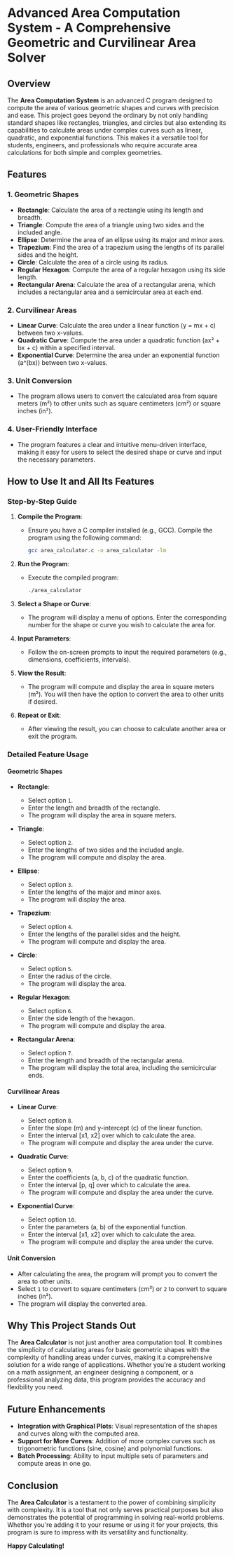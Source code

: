 # Advanced Area Computation System - A Comprehensive Geometric and Curvilinear Area Solver

## Overview

The **Area Computation System** is an advanced C program designed to compute the area of various geometric shapes and curves with precision and ease. This project goes beyond the ordinary by not only handling standard shapes like rectangles, triangles, and circles but also extending its capabilities to calculate areas under complex curves such as linear, quadratic, and exponential functions. This makes it a versatile tool for students, engineers, and professionals who require accurate area calculations for both simple and complex geometries.

## Features

### 1. **Geometric Shapes**
   - **Rectangle**: Calculate the area of a rectangle using its length and breadth.
   - **Triangle**: Compute the area of a triangle using two sides and the included angle.
   - **Ellipse**: Determine the area of an ellipse using its major and minor axes.
   - **Trapezium**: Find the area of a trapezium using the lengths of its parallel sides and the height.
   - **Circle**: Calculate the area of a circle using its radius.
   - **Regular Hexagon**: Compute the area of a regular hexagon using its side length.
   - **Rectangular Arena**: Calculate the area of a rectangular arena, which includes a rectangular area and a semicircular area at each end.

### 2. **Curvilinear Areas**
   - **Linear Curve**: Calculate the area under a linear function (y = mx + c) between two x-values.
   - **Quadratic Curve**: Compute the area under a quadratic function (ax² + bx + c) within a specified interval.
   - **Exponential Curve**: Determine the area under an exponential function (a^(bx)) between two x-values.

### 3. **Unit Conversion**
   - The program allows users to convert the calculated area from square meters (m²) to other units such as square centimeters (cm²) or square inches (in²).

### 4. **User-Friendly Interface**
   - The program features a clear and intuitive menu-driven interface, making it easy for users to select the desired shape or curve and input the necessary parameters.

## How to Use It and All Its Features

### Step-by-Step Guide

1. **Compile the Program**: 
   - Ensure you have a C compiler installed (e.g., GCC). Compile the program using the following command:
     ```bash
     gcc area_calculator.c -o area_calculator -lm
     ```

2. **Run the Program**: 
   - Execute the compiled program:
     ```bash
     ./area_calculator
     ```

3. **Select a Shape or Curve**: 
   - The program will display a menu of options. Enter the corresponding number for the shape or curve you wish to calculate the area for.

4. **Input Parameters**: 
   - Follow the on-screen prompts to input the required parameters (e.g., dimensions, coefficients, intervals).

5. **View the Result**: 
   - The program will compute and display the area in square meters (m²). You will then have the option to convert the area to other units if desired.

6. **Repeat or Exit**: 
   - After viewing the result, you can choose to calculate another area or exit the program.

### Detailed Feature Usage

#### Geometric Shapes
- **Rectangle**:
  - Select option `1`.
  - Enter the length and breadth of the rectangle.
  - The program will display the area in square meters.

- **Triangle**:
  - Select option `2`.
  - Enter the lengths of two sides and the included angle.
  - The program will compute and display the area.

- **Ellipse**:
  - Select option `3`.
  - Enter the lengths of the major and minor axes.
  - The program will display the area.

- **Trapezium**:
  - Select option `4`.
  - Enter the lengths of the parallel sides and the height.
  - The program will compute and display the area.

- **Circle**:
  - Select option `5`.
  - Enter the radius of the circle.
  - The program will display the area.

- **Regular Hexagon**:
  - Select option `6`.
  - Enter the side length of the hexagon.
  - The program will compute and display the area.

- **Rectangular Arena**:
  - Select option `7`.
  - Enter the length and breadth of the rectangular arena.
  - The program will display the total area, including the semicircular ends.

#### Curvilinear Areas
- **Linear Curve**:
  - Select option `8`.
  - Enter the slope (m) and y-intercept (c) of the linear function.
  - Enter the interval [x1, x2] over which to calculate the area.
  - The program will compute and display the area under the curve.

- **Quadratic Curve**:
  - Select option `9`.
  - Enter the coefficients (a, b, c) of the quadratic function.
  - Enter the interval [p, q] over which to calculate the area.
  - The program will compute and display the area under the curve.

- **Exponential Curve**:
  - Select option `10`.
  - Enter the parameters (a, b) of the exponential function.
  - Enter the interval [x1, x2] over which to calculate the area.
  - The program will compute and display the area under the curve.

#### Unit Conversion
- After calculating the area, the program will prompt you to convert the area to other units.
- Select `1` to convert to square centimeters (cm²) or `2` to convert to square inches (in²).
- The program will display the converted area.

## Why This Project Stands Out

The **Area Calculator** is not just another area computation tool. It combines the simplicity of calculating areas for basic geometric shapes with the complexity of handling areas under curves, making it a comprehensive solution for a wide range of applications. Whether you're a student working on a math assignment, an engineer designing a component, or a professional analyzing data, this program provides the accuracy and flexibility you need.

## Future Enhancements

- **Integration with Graphical Plots**: Visual representation of the shapes and curves along with the computed area.
- **Support for More Curves**: Addition of more complex curves such as trigonometric functions (sine, cosine) and polynomial functions.
- **Batch Processing**: Ability to input multiple sets of parameters and compute areas in one go.

## Conclusion

The **Area Calculator** is a testament to the power of combining simplicity with complexity. It is a tool that not only serves practical purposes but also demonstrates the potential of programming in solving real-world problems. Whether you're adding it to your resume or using it for your projects, this program is sure to impress with its versatility and functionality.

**Happy Calculating!**
